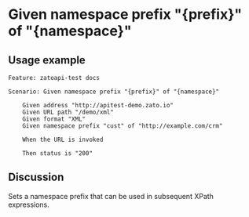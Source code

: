
Given namespace prefix "{prefix}" of "{namespace}"
=============================================================================================================

Usage example
-------------

```
Feature: zatoapi-test docs

Scenario: Given namespace prefix "{prefix}" of "{namespace}"

    Given address "http://apitest-demo.zato.io"
    Given URL path "/demo/xml"
    Given format "XML"
    Given namespace prefix "cust" of "http://example.com/crm"

    When the URL is invoked

    Then status is "200"
```

Discussion
----------

Sets a namespace prefix that can be used in subsequent XPath expressions.